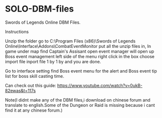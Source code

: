 # SOLO-DBM-files
Swords of Legends Online DBM Files.

Instructions


Unzip the folder go to C:\Program Files (x86)\Swords of Legends Online\Interface\Addons\CombatEventMonitor put all the unzip files in,
In game under map find Captain's Assisant open event manager will open up Boss event management left side of the menu right click in the box choose import file inport file 1 by 1 by and you are done.

Go to interface setting find Boss event menu for the alert and Boss event tip list for boss skill casting time.

Can check out this guide: https://www.youtube.com/watch?v=0ukB-82ewas&t=117s 
 
 Note(I didnt make any of the DBM files,i download on chinese forum and translate to english.Some of the Dungeon or Raid is missing because i cant find it at any chinese forum.)






